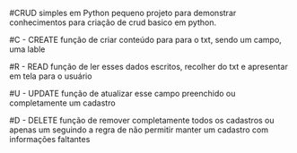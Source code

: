 #CRUD simples em Python
pequeno projeto para demonstrar conhecimentos para criação de crud basico em python.

#C - CREATE
função de criar conteúdo para para o txt, sendo um campo, uma lable

#R - READ
função de ler esses dados escritos, recolher do txt e apresentar em tela para o usuário

#U - UPDATE
função de atualizar esse campo preenchido ou completamente um cadastro

#D - DELETE
função de remover completamente todos os cadastros ou apenas um seguindo a regra de não permitir manter um cadastro com informações faltantes